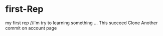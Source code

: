 # first-Rep
my first rep
//i'm try to learning something ...
This succeed Clone
Another commit on account page
